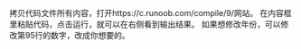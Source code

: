 拷贝代码文件所有内容，打开https://c.runoob.com/compile/9/网站。
在内容框里粘贴代码，点击运行，就可以在右侧看到输出结果。
如果想修改年份，可以修改第95行的数字，改成你想要的。
